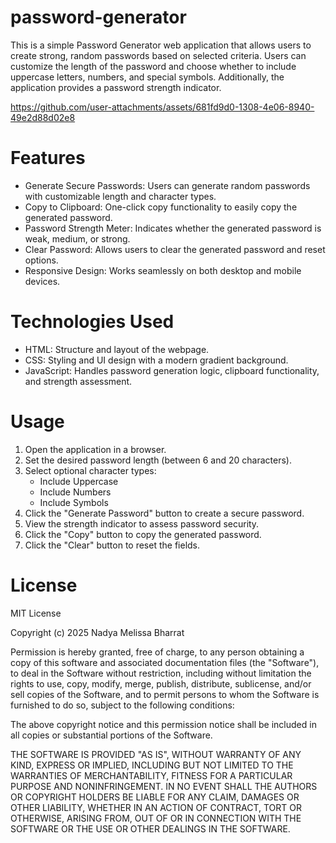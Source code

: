 # password-generator

This is a simple Password Generator web application that allows users to create strong, random passwords based on selected criteria. Users can customize the length of the password and choose whether to include uppercase letters, numbers, and special symbols. Additionally, the application provides a password strength indicator.


https://github.com/user-attachments/assets/681fd9d0-1308-4e06-8940-49e2d88d02e8

# Features

- Generate Secure Passwords: Users can generate random passwords with customizable length and character types.
- Copy to Clipboard: One-click copy functionality to easily copy the generated password.
- Password Strength Meter: Indicates whether the generated password is weak, medium, or strong.
- Clear Password: Allows users to clear the generated password and reset options.
- Responsive Design: Works seamlessly on both desktop and mobile devices.

# Technologies Used

- HTML: Structure and layout of the webpage.
- CSS: Styling and UI design with a modern gradient background.
- JavaScript: Handles password generation logic, clipboard functionality, and strength assessment.

# Usage

1) Open the application in a browser.
2) Set the desired password length (between 6 and 20 characters).
3) Select optional character types:
   - Include Uppercase
   - Include Numbers
   - Include Symbols
4) Click the "Generate Password" button to create a secure password.
5) View the strength indicator to assess password security.
6) Click the "Copy" button to copy the generated password.
7) Click the "Clear" button to reset the fields.

# License

MIT License

Copyright (c) 2025 Nadya Melissa Bharrat

Permission is hereby granted, free of charge, to any person obtaining a copy of this software and associated documentation files (the "Software"), to deal in the Software without restriction, including without limitation the rights to use, copy, modify, merge, publish, distribute, sublicense, and/or sell copies of the Software, and to permit persons to whom the Software is furnished to do so, subject to the following conditions:

The above copyright notice and this permission notice shall be included in all copies or substantial portions of the Software.

THE SOFTWARE IS PROVIDED "AS IS", WITHOUT WARRANTY OF ANY KIND, EXPRESS OR IMPLIED, INCLUDING BUT NOT LIMITED TO THE WARRANTIES OF MERCHANTABILITY, FITNESS FOR A PARTICULAR PURPOSE AND NONINFRINGEMENT. IN NO EVENT SHALL THE AUTHORS OR COPYRIGHT HOLDERS BE LIABLE FOR ANY CLAIM, DAMAGES OR OTHER LIABILITY, WHETHER IN AN ACTION OF CONTRACT, TORT OR OTHERWISE, ARISING FROM, OUT OF OR IN CONNECTION WITH THE SOFTWARE OR THE USE OR OTHER DEALINGS IN THE SOFTWARE.
